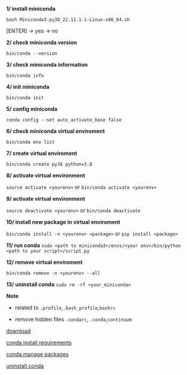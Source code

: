 **1/ install miniconda**

`bash Miniconda3-py38_22.11.1-1-Linux-x86_64.sh`

[ENTER] -> yes -> no

**2/ check miniconda version**

`bin/conda --version`

**3/ check miniconda information**

`bin/conda info`

**4/ init miniconda**

`bin/conda init`

**5/ config miniconda**

`conda config --set auto_activate_base false`

**6/ check miniconda virtual enviroment**

`bin/conda env list`

**7/ create virtual enviroment**

`bin/conda create py38 python=3.8`

**8/ activate virtual environment**

`source activate <yourenv>` or `bin/conda activate <yourenv>`

**9/ activate virtual environment**

`source deactivate <yourenv>` or `bin/conda deactivate`

**10/ install new package in virtual enviroment**

`bin/conda install -n <yourenv> <package>` or `pip install <package>`

**11/ run conda**
`sudo <path to miniconda3>/envs/<your env>/bin/python <path to your script>/script.py`

**12/ remove virtual enviroment**

`bin/conda remove -n <yourenv> --all`

**13/ uninstall conda**
`sudo rm -rf <your_miniconda>`

**Note**

- related to `.profile`,`.bash_profile`,`bashrc`

- remove hidden files `.condarc`, `.conda`,`continuum`

[download](https://repo.anaconda.com/miniconda/)

[conda install requirements](https://linuxhint.com/conda-install-requirements-txt/)

[conda manage packages](https://docs.conda.io/projects/conda/en/latest/user-guide/tasks/manage-pkgs.html)

[uninstall conda](https://docs.conda.io/projects/conda/en/latest/user-guide/install/macos.html#:~:text=The%20installer%20prompts%20%E2%80%9CDo%20you,%E2%80%9D%20We%20recommend%20%E2%80%9Cyes%E2%80%9D.&text=If%20you%20enter%20%E2%80%9Cno%E2%80%9D%2C,your%20shell%20scripts%20at%20all.)
